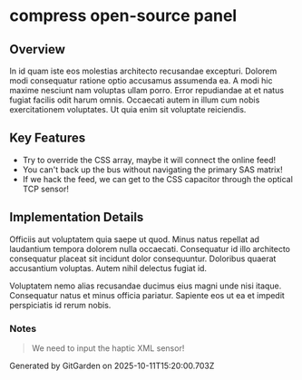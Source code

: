 # compress open-source panel

## Overview
In id quam iste eos molestias architecto recusandae excepturi. Dolorem modi consequatur ratione optio accusamus assumenda ea. A modi hic maxime nesciunt nam voluptas ullam porro. Error repudiandae at et natus fugiat facilis odit harum omnis. Occaecati autem in illum cum nobis exercitationem voluptates. Ut quia enim sit voluptate reiciendis.

## Key Features
- Try to override the CSS array, maybe it will connect the online feed!
- You can't back up the bus without navigating the primary SAS matrix!
- If we hack the feed, we can get to the CSS capacitor through the optical TCP sensor!

## Implementation Details
Officiis aut voluptatem quia saepe ut quod. Minus natus repellat ad laudantium tempora dolorem nulla occaecati. Consequatur id illo architecto consequatur placeat sit incidunt dolor consequuntur. Doloribus quaerat accusantium voluptas. Autem nihil delectus fugiat id.
 Voluptatem nemo alias recusandae ducimus eius magni unde nisi itaque. Consequatur natus et minus officia pariatur. Sapiente eos ut ea et impedit perspiciatis id rerum nobis.

### Notes
> We need to input the haptic XML sensor!

Generated by GitGarden on 2025-10-11T15:20:00.703Z
